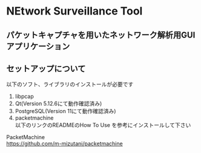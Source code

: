 # NEtwork Surveillance Tool
## パケットキャプチャを用いたネットワーク解析用GUIアプリケーション


## セットアップについて


以下のソフト、ライブラリのインストールが必要です<br>
1. libpcap<br>
2. Qt(Version 5.12.6にて動作確認済み)<br>
3. PostgreSQL(Version 11にて動作確認済み)<br>
4. packetmachine<br>
以下のリンクのREADMEのHow To Use を参考にインストールして下さい<br>

PacketMachine<br>
https://github.com/m-mizutani/packetmachine<br>
